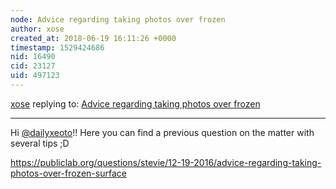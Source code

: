 ```yaml
---
node: Advice regarding taking photos over frozen
author: xose
created_at: 2018-06-19 16:11:26 +0000
timestamp: 1529424686
nid: 16490
cid: 23127
uid: 497123
---
```




[xose](../profile/xose) replying to: [Advice regarding taking photos over frozen](../notes/dailyxeoto/06-13-2018/advice-regarding-taking-photos-over-frozen)

----
Hi [@dailyxeoto](/profile/dailyxeoto)!! Here you can find a previous question on the matter with several tips ;D

https://publiclab.org/questions/stevie/12-19-2016/advice-regarding-taking-photos-over-frozen-surface